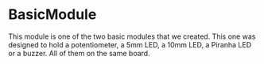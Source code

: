 # BasicModule
This module is one of the two basic modules that we created. This one was designed to hold a potentiometer, a 5mm LED, a 10mm LED, a Piranha LED or a buzzer. All of them on the same board.
